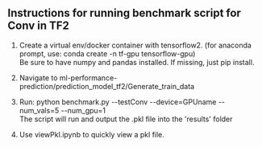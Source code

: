 ## Instructions for running benchmark script for Conv in TF2

1. Create a virtual env/docker container with tensorflow2. (for anaconda prompt, use: conda create -n tf-gpu tensorflow-gpu)  
Be sure to have numpy and pandas installed. If missing, just pip install.

2. Navigate to ml-performance-prediction/prediction_model_tf2/Generate_train_data

3. Run: python benchmark.py --testConv --device=GPUname --num_vals=5 --num_gpu=1  
The script will run and output the .pkl file into the 'results' folder

4. Use viewPkl.ipynb to quickly view a pkl file.

